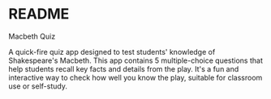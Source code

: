 # README

Macbeth Quiz

A quick-fire quiz app designed to test students' knowledge of Shakespeare's Macbeth. This app contains 5 multiple-choice questions that help students recall key facts and details from the play. It's a fun and interactive way to check how well you know the play, suitable for classroom use or self-study.

